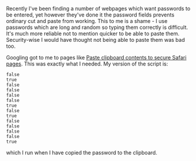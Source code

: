 Recently I've been finding a number of webpages which want passwords to be entered, yet however they've done it the password fields prevents ordinary cut and paste from working.  This to me is a shame - I use passwords which are long and random so typing them correctly is difficult.  It's much more reliable not to mention quicker to be able to paste them.  Security-wise I would have thought not being able to paste them was bad too.

Googling got to me to pages like
[Paste clipboard contents to secure Safari pages](http://hints.macworld.com/article.php?story=20040120184422156).
This was exactly what I needed.  My version of the script is:

~~~
false
true
false
false
false
false
true
false
true
false
false
false
false
true
~~~
which I run when I have copied the password to the clipboard.
